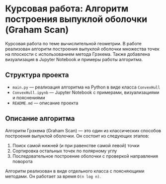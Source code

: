 # Курсовая работа: Алгоритм построения выпуклой оболочки (Graham Scan)

Курсовая работа по теме вычислительной геометрии. В работе реализован алгоритм построения выпуклой оболочки множества точек на плоскости с использованием метода Грэхема. Также добавлена визуализация в Jupyter Notebook и примеры работы алгоритма.

## Структура проекта

- `main.py` — реализация алгоритма на Python в виде класса `ConvexHull`
- `ConvexHull.ipynb` — Jupyter Notebook с примерами, визуализациями и пояснениями
- `README.md` — описание проекта

## Описание алгоритма

Алгоритм Грэхема (Graham Scan) — это один из классических способов построения выпуклой оболочки. Он состоит из следующих этапов:
1. Поиск самой нижней (и при равенстве самой левой) точки
2. Сортировка остальных точек по полярному углу
3. Последовательное построение оболочки с проверкой направления поворота

Алгоритм реализован в виде отдельного класса с поясняющими методами. Он работает за время `O(n log n)`.
